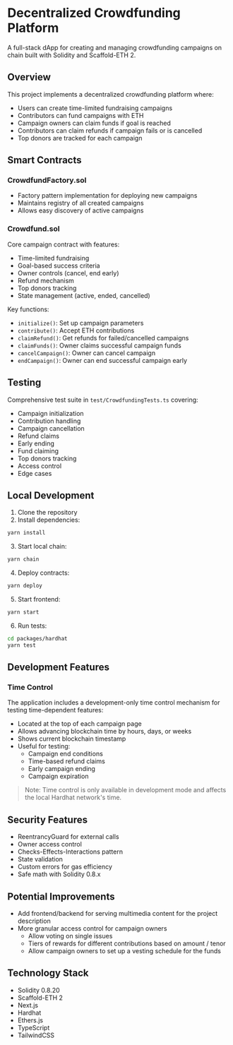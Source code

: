 # Decentralized Crowdfunding Platform

A full-stack dApp for creating and managing crowdfunding campaigns on chain built with Solidity and Scaffold-ETH 2.

## Overview

This project implements a decentralized crowdfunding platform where:

- Users can create time-limited fundraising campaigns
- Contributors can fund campaigns with ETH
- Campaign owners can claim funds if goal is reached
- Contributors can claim refunds if campaign fails or is cancelled
- Top donors are tracked for each campaign

## Smart Contracts

### CrowdfundFactory.sol

- Factory pattern implementation for deploying new campaigns
- Maintains registry of all created campaigns
- Allows easy discovery of active campaigns

### Crowdfund.sol

Core campaign contract with features:

- Time-limited fundraising
- Goal-based success criteria
- Owner controls (cancel, end early)
- Refund mechanism
- Top donors tracking
- State management (active, ended, cancelled)

Key functions:

- `initialize()`: Set up campaign parameters
- `contribute()`: Accept ETH contributions
- `claimRefund()`: Get refunds for failed/cancelled campaigns
- `claimFunds()`: Owner claims successful campaign funds
- `cancelCampaign()`: Owner can cancel campaign
- `endCampaign()`: Owner can end successful campaign early

## Testing

Comprehensive test suite in `test/CrowdfundingTests.ts` covering:

- Campaign initialization
- Contribution handling
- Campaign cancellation
- Refund claims
- Early ending
- Fund claiming
- Top donors tracking
- Access control
- Edge cases

## Local Development

1. Clone the repository
2. Install dependencies:

```bash
yarn install
```

3. Start local chain:

```bash
yarn chain
```

4. Deploy contracts:

```bash
yarn deploy
```

5. Start frontend:

```bash
yarn start
```

6. Run tests:

```bash
cd packages/hardhat
yarn test
```

## Development Features

### Time Control

The application includes a development-only time control mechanism for testing time-dependent features:

- Located at the top of each campaign page
- Allows advancing blockchain time by hours, days, or weeks
- Shows current blockchain timestamp
- Useful for testing:
  - Campaign end conditions
  - Time-based refund claims
  - Early campaign ending
  - Campaign expiration

> Note: Time control is only available in development mode and affects the local Hardhat network's time.

## Security Features

- ReentrancyGuard for external calls
- Owner access control
- Checks-Effects-Interactions pattern
- State validation
- Custom errors for gas efficiency
- Safe math with Solidity 0.8.x

## Potential Improvements

- Add frontend/backend for serving multimedia content for the project description
- More granular access control for campaign owners
  - Allow voting on single issues
  - Tiers of rewards for different contributions based on amount / tenor
  - Allow campaign owners to set up a vesting schedule for the funds

## Technology Stack

- Solidity 0.8.20
- Scaffold-ETH 2
- Next.js
- Hardhat
- Ethers.js
- TypeScript
- TailwindCSS

